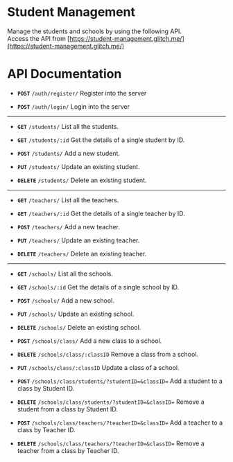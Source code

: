 # Student Management

Manage the students and schools by using the following API.  
Access the API from [https://student-management.glitch.me/](https://student-management.glitch.me/)

# API Documentation

- **`POST`** `/auth/register/` Register into the server

- **`POST`** `/auth/login/` Login into the server

---

- **`GET`** `/students/` List all the students.

- **`GET`** `/students/:id` Get the details of a single student by ID.

- **`POST`** `/students/` Add a new student.

- **`PUT`** `/students/` Update an existing student.

- **`DELETE`** `/students/` Delete an existing student.

---

- **`GET`** `/teachers/` List all the teachers.

- **`GET`** `/teachers/:id` Get the details of a single teacher by ID.

- **`POST`** `/teachers/` Add a new teacher.

- **`PUT`** `/teachers/` Update an existing teacher.

- **`DELETE`** `/teachers/` Delete an existing teacher.

---

- **`GET`** `/schools/` List all the schools.

- **`GET`** `/schools/:id` Get the details of a single school by ID.

- **`POST`** `/schools/` Add a new school.

- **`PUT`** `/schools/` Update an existing school.

- **`DELETE`** `/schools/` Delete an existing school.

- **`POST`** `/schools/class/` Add a new class to a school.

- **`DELETE`** `/schools/class/:classID` Remove a class from a school.

- **`PUT`** `/schools/class/:classID` Update a class of a school.

- **`POST`** `/schools/class/students/?studentID=&classID=` Add a student to a class by Student ID.

- **`DELETE`** `/schools/class/students/?studentID=&classID=` Remove a student from a class by Student ID.

- **`POST`** `/schools/class/teachers/?teacherID=&classID=` Add a teacher to a class by Teacher ID.

- **`DELETE`** `/schools/class/teachers/?teacherID=&classID=` Remove a teacher from a class by Teacher ID.
